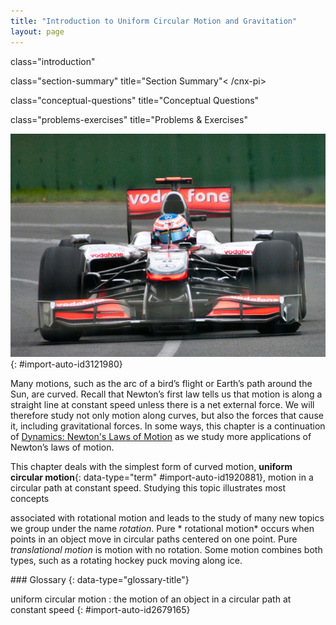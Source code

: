 ```yaml
---
title: "Introduction to Uniform Circular Motion and Gravitation"
layout: page
---
```



<cnx-pi data-type="cnx.flag.introduction"> class="introduction" </cnx-pi>

<cnx-pi data-type="cnx.eoc">class="section-summary" title="Section Summary"<
/cnx-pi>

<cnx-pi data-type="cnx.eoc">class="conceptual-questions" title="Conceptual
Questions"</cnx-pi>

<cnx-pi data-type="cnx.eoc">class="problems-exercises" title="Problems &amp;
Exercises"</cnx-pi>

![The figure shows, from front, a red and silver coloured Formula One car turning through a curve in a race on the Melbourne Grand Prix track, with the driver in seat.](../resources/Figure_07_00_01a.jpg "This Australian Grand Prix Formula 1 race car moves in a circular path as it makes the turn. Its wheels also spin rapidly&#x2014;the latter completing many revolutions, the former only part of one (a circular arc). The same physical principles are involved in each. (credit: Richard Munckton)")
{: #import-auto-id3121980}

Many motions, such as the arc of a bird’s flight or Earth’s path around the Sun,
are curved. Recall that Newton’s first law tells us that motion is along a
straight line at constant speed unless there is a net external force. We will
therefore study not only motion along curves, but also the forces that cause it,
including gravitational forces. In some ways, this chapter is a continuation
of [Dynamics: Newton\'s Laws of Motion](/contents/m42129) as we study more
applications of Newton’s laws of motion.

This chapter deals with the simplest form of curved motion, **uniform circular
motion**{: data-type="term" #import-auto-id1920881}, motion in a circular path
at constant speed. Studying this topic illustrates most concepts

associated with rotational motion and leads to the study of many new topics we
group under the name *rotation*. Pure *
rotational motion* occurs when points in an object move in circular paths
centered on one point. Pure *translational motion* is motion with no rotation.
Some motion combines both types, such as a rotating hockey puck moving along
ice.

<div data-type="glossary" markdown="1">
### Glossary
{: data-type="glossary-title"}

uniform circular motion
: the motion of an object in a circular path at constant speed {:
#import-auto-id2679165}

</div>

